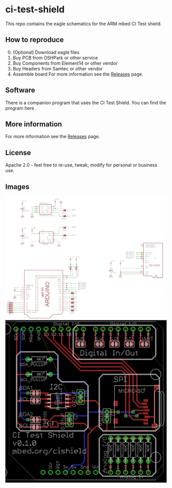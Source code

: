 # ci-test-shield
This repo contains the eagle schematics for the ARM mbed CI Test shield. 

## How to reproduce
0. (Optional) Download eagle files
1. Buy PCB from OSHPark or other service
2. Buy Components from Element14 or other vendor
3. Buy Headers from Samtec or other vendor
4. Assemble board
For more information see the [Releases](https://github.com/ARMmbed/ci-test-shield/releases) page.

## Software
There is a companion program that uses the CI Test Shield. You can find the program here <TODO>. 

## More information
For more information see the [Releases](https://github.com/ARMmbed/ci-test-shield/releases) page.

## License
Apache 2.0 - feel free to re-use, tweak, modify for personal or business use. 

## Images
![Schematic](./ci-test-shield-sch.PNG)
![Board Layout](./ci-test-shield-brd.PNG)
